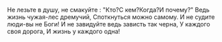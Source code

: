 Не лезьте в душу, не смакуйте :
"Кто?С кем?Когда?И почему?"
Ведь жизнь чужая-лес дремучий,
Споткнуться можно самому.
И не судите люди-вы не Боги!
И не завидуйте ведь зависть так черна,
У каждого своя дорога,
И жизнь у каждого одна!
